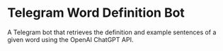# Telegram Word Definition Bot
 A Telegram bot that retrieves the definition and example sentences of a given word using the OpenAI ChatGPT API. 
